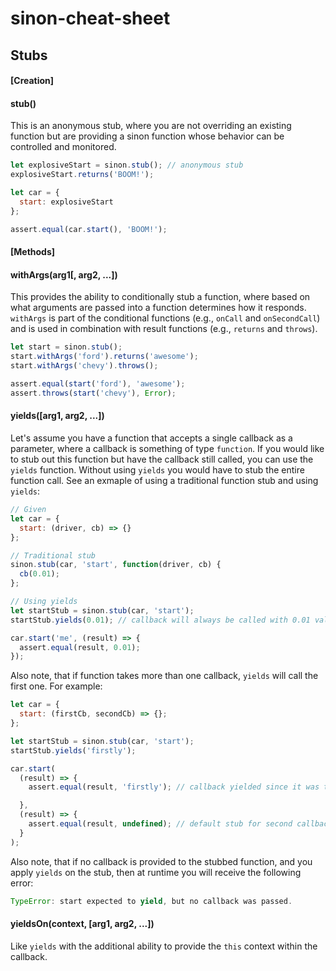 # sinon-cheat-sheet

## Stubs

#### [Creation]

#### stub()

This is an anonymous stub, where you are not overriding an existing function but are providing a sinon function whose behavior can be controlled and monitored.

```javascript
let explosiveStart = sinon.stub(); // anonymous stub
explosiveStart.returns('BOOM!');

let car = {
  start: explosiveStart
};

assert.equal(car.start(), 'BOOM!');
```


#### [Methods]

#### withArgs(arg1[, arg2, ...])

This provides the ability to conditionally stub a function, where based on what arguments are passed into a function determines how it responds. `withArgs` is part of the conditional functions (e.g., `onCall` and `onSecondCall`) and is used in combination with result functions (e.g., `returns` and `throws`).

```javascript
let start = sinon.stub();
start.withArgs('ford').returns('awesome');
start.withArgs('chevy').throws();

assert.equal(start('ford'), 'awesome');
assert.throws(start('chevy'), Error);
```

#### yields([arg1, arg2, ...])

Let's assume you have a function that accepts a single callback as a parameter, where a callback is something of type `function`. If you would like to stub out this function but have the callback still called, you can use the `yields` function. Without using `yields` you would have to stub the entire function call. See an exmaple of using a traditional function stub and using `yields`:

```javascript
// Given
let car = {
  start: (driver, cb) => {}
};
```

```javascript
// Traditional stub
sinon.stub(car, 'start', function(driver, cb) {
  cb(0.01);
};
```

```javascript
// Using yields
let startStub = sinon.stub(car, 'start');
startStub.yields(0.01); // callback will always be called with 0.01 value

car.start('me', (result) => {
  assert.equal(result, 0.01);
});
```

Also note, that if function takes more than one callback, `yields` will call the first one. For example:

```javascript
let car = {
  start: (firstCb, secondCb) => {};
};

let startStub = sinon.stub(car, 'start');
startStub.yields('firstly');

car.start(
  (result) => {
    assert.equal(result, 'firstly'); // callback yielded since it was the first

  }, 
  (result) => {
    assert.equal(result, undefined); // default stub for second callback
  }
);
```

Also note, that if no callback is provided to the stubbed function, and you apply `yields` on the stub, then at runtime you will receive the following error:

```javascript
TypeError: start expected to yield, but no callback was passed.
```

#### yieldsOn(context, [arg1, arg2, ...])

Like `yields` with the additional ability to provide the `this` context within the callback.
